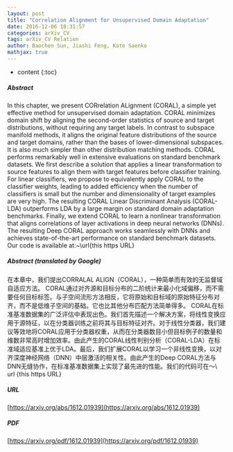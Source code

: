 ```yaml
---
layout: post
title: "Correlation Alignment for Unsupervised Domain Adaptation"
date: 2016-12-06 18:31:57
categories: arXiv_CV
tags: arXiv_CV Relation
author: Baochen Sun, Jiashi Feng, Kate Saenko
mathjax: true
---
```


* content
{:toc}

##### Abstract
In this chapter, we present CORrelation ALignment (CORAL), a simple yet effective method for unsupervised domain adaptation. CORAL minimizes domain shift by aligning the second-order statistics of source and target distributions, without requiring any target labels. In contrast to subspace manifold methods, it aligns the original feature distributions of the source and target domains, rather than the bases of lower-dimensional subspaces. It is also much simpler than other distribution matching methods. CORAL performs remarkably well in extensive evaluations on standard benchmark datasets. We first describe a solution that applies a linear transformation to source features to align them with target features before classifier training. For linear classifiers, we propose to equivalently apply CORAL to the classifier weights, leading to added efficiency when the number of classifiers is small but the number and dimensionality of target examples are very high. The resulting CORAL Linear Discriminant Analysis (CORAL-LDA) outperforms LDA by a large margin on standard domain adaptation benchmarks. Finally, we extend CORAL to learn a nonlinear transformation that aligns correlations of layer activations in deep neural networks (DNNs). The resulting Deep CORAL approach works seamlessly with DNNs and achieves state-of-the-art performance on standard benchmark datasets. Our code is available at:~\url{this https URL}

##### Abstract (translated by Google)
在本章中，我们提出CORRALAL ALIGN（CORAL），一种简单而有效的无监督域自适应方法。 CORAL通过对齐源和目标分布的二阶统计来最小化域偏移，而不需要任何目标标签。与子空间流形方法相反，它将原始和目标域的原始特征分布对齐，而不是低维子空间的基础。它也比其他分布匹配方法简单得多。 CORAL在标准基准数据集的广泛评估中表现出色。我们首先描述一个解决方案，将线性变换应用于源特征，以在分类器训练之前将其与目标特征对齐。对于线性分类器，我们建议等效地将CORAL应用于分类器权重，从而在分类器数目小但目标例子的数量和维数非常高时增加效率。由此产生的CORAL线性判别分析（CORAL-LDA）在标准域适应基准上优于LDA。最后，我们扩展CORAL以学习一个非线性变换，以对齐深度神经网络（DNN）中层激活的相关性。由此产生的Deep CORAL方法与DNN无缝协作，在标准基准数据集上实现了最先进的性能。我们的代码可在〜\ url {this https URL}

##### URL
[https://arxiv.org/abs/1612.01939](https://arxiv.org/abs/1612.01939)

##### PDF
[https://arxiv.org/pdf/1612.01939](https://arxiv.org/pdf/1612.01939)

